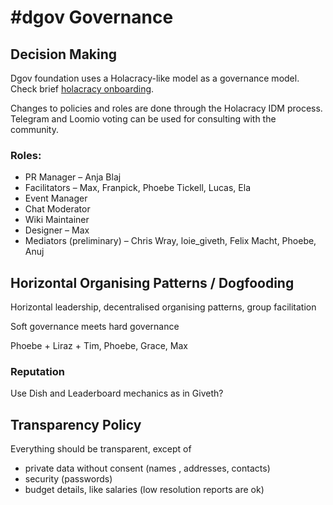 # \#dgov Governance

## Decision Making

Dgov foundation uses a Holacracy-like model as a governance model. Check brief [holacracy onboarding](holacracy.md).

Changes to policies and roles are done through the Holacracy IDM process. Telegram and Loomio voting can be used for consulting with the community.

### Roles:

* PR Manager – Anja Blaj
* Facilitators – Max, Franpick, Phoebe Tickell, Lucas, Ela
* Event Manager
* Chat Moderator
* Wiki Maintainer
* Designer – Max
* Mediators \(preliminary\) – Chris Wray, loie\_giveth, Felix Macht, Phoebe, Anuj

## Horizontal Organising Patterns / Dogfooding

Horizontal leadership, decentralised organising patterns, group facilitation

Soft governance meets hard governance

Phoebe + Liraz + Tim, Phoebe, Grace, Max

### Reputation

Use Dish and Leaderboard mechanics as in Giveth?

## Transparency Policy

Everything should be transparent, except of 

* private data without consent \(names , addresses, contacts\)
* security \(passwords\)
* budget details, like salaries \(low resolution reports are ok\)

### 

